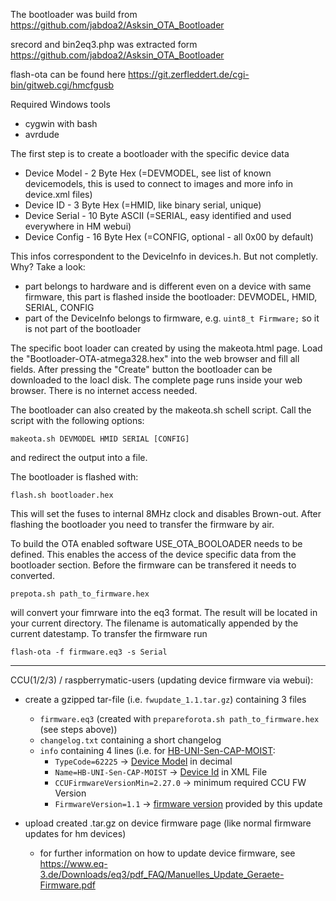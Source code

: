 
The bootloader was build from https://github.com/jabdoa2/Asksin_OTA_Bootloader

srecord and bin2eq3.php was extracted form https://github.com/jabdoa2/Asksin_OTA_Bootloader

flash-ota can be found here https://git.zerfleddert.de/cgi-bin/gitweb.cgi/hmcfgusb



Required Windows tools
  * cygwin with bash
  * avrdude
  
The first step is to create a bootloader with the specific device data
  * Device Model  - 2  Byte Hex (=DEVMODEL, see list of known devicemodels, this is used to connect to images and more info in device.xml files)
  * Device ID     - 3  Byte Hex (=HMID, like binary serial, unique) 
  * Device Serial - 10 Byte ASCII (=SERIAL, easy identified and used everywhere in HM webui)
  * Device Config - 16 Byte Hex (=CONFIG, optional - all 0x00 by default)

This infos correspondent to the DeviceInfo in devices.h. But not completly. Why? Take a look:
 * part belongs to hardware and is different even on a device with same firmware, this part is flashed
 inside the bootloader: DEVMODEL, HMID, SERIAL, CONFIG
 * part of the DeviceInfo belongs to firmware, e.g. `uint8_t Firmware;` so it is not part of the bootloader
 
The specific boot loader can created by using the makeota.html page. Load the "Bootloader-OTA-atmega328.hex" 
into the web browser and fill all fields. After pressing the "Create" button the bootloader can be downloaded 
to the loacl disk. The complete page runs inside your web browser. There is no internet access needed.

The bootloader can also created by the makeota.sh schell script. Call the script with the following options:

`makeota.sh DEVMODEL HMID SERIAL [CONFIG]`
   
and redirect the output into a file.

The bootloader is flashed with:

`flash.sh bootloader.hex`

This will set the fuses to internal 8MHz clock and disables Brown-out. After flashing the bootloader you need 
to transfer the firmware by air.

To build the OTA enabled software USE_OTA_BOOLOADER needs to be defined. This enables the access of the device 
specific data from the bootloader section. Before the firmware can be transfered it needs to converted.

`prepota.sh path_to_firmware.hex`

will convert your fimrware into the eq3 format. The result will be located in your current directory. The filename 
is automatically appended by the current datestamp. To transfer the firmware run

`flash-ota -f firmware.eq3 -s Serial` 

<hr/>

CCU(1/2/3) / raspberrymatic-users (updating device firmware via webui):
 
- create a gzipped tar-file (i.e. `fwupdate_1.1.tar.gz`) containing 3 files
  - `firmware.eq3` (created with `prepareforota.sh path_to_firmware.hex` (see steps above))
  - `changelog.txt` containing a short changelog 
  - `info` containing 4 lines (i.e. for [HB-UNI-Sen-CAP-MOIST](https://github.com/jp112sdl/HB-UNI-Sen-CAP-MOIST/blob/master/HB-UNI-Sen-CAP-MOIST/HB-UNI-Sen-CAP-MOIST.ino):
     - `TypeCode=62225` -> [Device Model](https://github.com/jp112sdl/HB-UNI-Sen-CAP-MOIST/blob/77cb0f7961f1ac95622271b9b154303f51c6c992/HB-UNI-Sen-CAP-MOIST/HB-UNI-Sen-CAP-MOIST.ino#L63) in decimal 
     - `Name=HB-UNI-Sen-CAP-MOIST` -> [Device Id](https://github.com/jp112sdl/JP-HB-Devices-addon/blob/a532a19f5006cbd98625bee86a20ebeef6dde12a/src/addon/firmware/rftypes/hb-uni-sen-cap-moist.xml#L4) in XML File
     - `CCUFirmwareVersionMin=2.27.0` -> minimum required CCU FW Version
     - `FirmwareVersion=1.1` -> [firmware version](https://github.com/jp112sdl/HB-UNI-Sen-CAP-MOIST/blob/77cb0f7961f1ac95622271b9b154303f51c6c992/HB-UNI-Sen-CAP-MOIST/HB-UNI-Sen-CAP-MOIST.ino#L64) provided by this update
 
 - upload created .tar.gz on device firmware page (like normal firmware updates for hm devices)
   - for further information on how to update device firmware, see https://www.eq-3.de/Downloads/eq3/pdf_FAQ/Manuelles_Update_Geraete-Firmware.pdf
 

